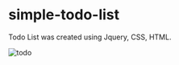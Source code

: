 # simple-todo-list
Todo List was created using Jquery, CSS, HTML. 

![todo](https://user-images.githubusercontent.com/23297062/38657808-0a9a3852-3e44-11e8-871e-687c1fced4b0.png)
